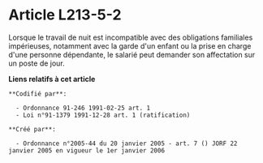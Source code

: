 # Article L213-5-2

Lorsque le travail de nuit est incompatible avec des obligations familiales impérieuses, notamment avec la garde d'un enfant
ou la prise en charge d'une personne dépendante, le salarié peut demander son affectation sur un poste de jour.

**Liens relatifs à cet article**

	**Codifié par**:

	  - Ordonnance 91-246 1991-02-25 art. 1
	  - Loi n°91-1379 1991-12-28 art. 1 (ratification)

	**Créé par**:

	  - Ordonnance n°2005-44 du 20 janvier 2005 - art. 7 () JORF 22 janvier 2005 en vigueur le 1er janvier 2006
